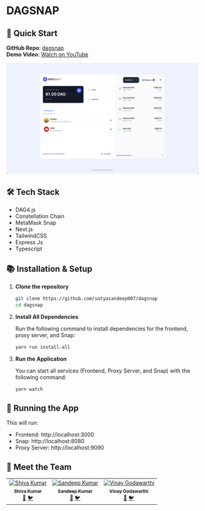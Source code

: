 # DAGSNAP

## 🚀 Quick Start

**GitHub Repo**: [dagsnap](https://github.com/satyasandeep007/dagsnap)  
**Demo Video**: [Watch on YouTube](https://www.youtube.com)

![DAG Snap Demo](./demo/app_logo.png)

## 🛠️ Tech Stack

- DAG4.js
- Constellation Chain
- MetaMask Snap
- Next.js
- TailwindCSS
- Express Js
- Typescript

## 📚 Installation & Setup

1. **Clone the repository**

   ```bash
   git clone https://github.com/satyasandeep007/dagsnap
   cd dagsnap
   ```

2. **Install All Dependencies**

   Run the following command to install dependencies for the frontend, proxy server, and Snap:

   ```bash
   yarn run install-all
   ```

3. **Run the Application**

   You can start all services (Frontend, Proxy Server, and Snap) with the following command:

   ```bash
   yarn watch
   ```

## 🚀 Running the App

This will run:

- Frontend: http://localhost:3000
- Snap: http://localhost:8080
- Proxy Server: http://localhost:9090

## 👥 Meet the Team

<table>
  <tr>
    <td align="center">
      <a href="https://github.com/shivamangina">
        <img src="https://github.com/shivamangina.png" width="100px;" alt="Shiva Kumar"/><br />
        <sub><b>Shiva Kumar</b></sub>
      </a><br />
      <a href="https://www.linkedin.com/in/shivamangina/" title="LinkedIn">💼</a>
      <a href="https://twitter.com/shivakmangina" title="Twitter">🐦</a>
    </td>
    <td align="center">
      <a href="https://github.com/satyasandeep007">
        <img src="https://github.com/satyasandeep007.png" width="100px;" alt="Sandeep Kumar"/><br />
        <sub><b>Sandeep Kumar</b></sub>
      </a><br />
      <a href="https://www.linkedin.com/in/satyasandeep" title="LinkedIn">💼</a>
      <a href="https://twitter.com/satyasandeep76" title="Twitter">🐦</a>
    </td>
    <td align="center">
      <a href="https://github.com/vinay4656">
        <img src="https://github.com/vinay4656.png" width="100px;" alt="Vinay Godawarthi"/><br />
        <sub><b>Vinay Godawarthi</b></sub>
      </a><br />
      <a href="https://www.linkedin.com/in/vinaygodawarthi/" title="LinkedIn">💼</a>
      <a href="https://twitter.com/vinaygodawarthi" title="Twitter">🐦</a>
    </td>
  </tr>
</table>
